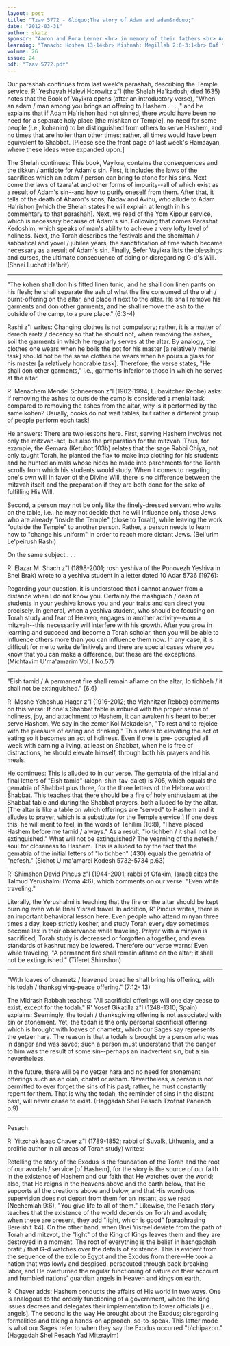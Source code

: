 ```yaml
---
layout: post
title: "Tzav 5772 - &ldquo;The story of Adam and adam&rdquo;"
date: "2012-03-31"
author: skatz
sponsor: "Aaron and Rona Lerner <br> in memory of their fathers <br> Avraham ben Yaakov Hakohen a\"h <br> and Yaakov Yonah ben Yisrael a\"h <br>&nbsp;&nbsp;&nbsp;<br>Martin and Michelle Swartz <br> on the 10th yahrzeit of Martin's grandmother <br> Eva (nee Kalikow) Lichman a\"h (17 Nissan) <br>&nbsp;&nbsp;&nbsp;<br>The Neugroschl family <br> on the yahrzeit of <br> Genendel bat Yaakov v'Rachel a\"h (12 Nissan) <br>&nbsp;&nbsp;&nbsp;<br>William and Ruth Konick, on the yahrzeits of <br> Zvi Dov ben Avraham a\"h (Harry Sperling) <br> Mindel bat Zvi Dov a\"h (Mildred Klessmer)"
learning: "Tanach: Hoshea 13-14<br> Mishnah: Megillah 2:6-3:1<br> Daf Yomi (Bavli): Keritot 12<br> Daf Yomi (Yerushalmi): Megillah 13<br> Halachah Yomit: Orach Chaim 32:42-44"
volume: 26
issue: 24
pdf: "Tzav 5772.pdf"
---
```


Our parashah continues from last week's parashah, describing the Temple service. R' Yeshayah Halevi Horowitz z"l (the Shelah Ha'kadosh; died 1635) notes that the Book of Vayikra opens (after an introductory verse), "When an adam / man among you brings an offering to Hashem . . . ," and he explains that if Adam Ha'rishon had not sinned, there would have been no need for a separate holy place \[the mishkan or Temple\], no need for some people (i.e., kohanim) to be distinguished from others to serve Hashem, and no times that are holier than other times; rather, all times would have been equivalent to Shabbat. \[Please see the front page of last week's Hamaayan, where these ideas were expanded upon.\]

The Shelah continues: This book, Vayikra, contains the consequences and the tikkun / antidote for Adam's sin. First, it includes the laws of the sacrifices which an adam / person can bring to atone for his sins. Next come the laws of tzara'at and other forms of impurity--all of which exist as a result of Adam's sin--and how to purify oneself from them. After that, it tells of the death of Aharon's sons, Nadav and Avihu, who allude to Adam Ha'rishon \[which the Shelah states he will explain at length in his commentary to that parashah\]. Next, we read of the Yom Kippur service, which is necessary because of Adam's sin. Following that comes Parashat Kedoshim, which speaks of man's ability to achieve a very lofty level of holiness. Next, the Torah describes the festivals and the shemittah / sabbatical and yovel / jubilee years, the sanctification of time which became necessary as a result of Adam's sin. Finally, Sefer Vayikra lists the blessings and curses, the ultimate consequence of doing or disregarding G-d's Will. (Shnei Luchot Ha'brit)

********

"The kohen shall don his fitted linen tunic, and he shall don linen pants on his flesh; he shall separate the ash of what the fire consumed of the olah / burnt-offering on the altar, and place it next to the altar. He shall remove his garments and don other garments, and he shall remove the ash to the outside of the camp, to a pure place." (6:3-4)

Rashi z"l writes: Changing clothes is not compulsory; rather, it is a matter of derech eretz / decency so that he should not, when removing the ashes, soil the garments in which he regularly serves at the altar. By analogy, the clothes one wears when he boils the pot for his master \[a relatively menial task\] should not be the same clothes he wears when he pours a glass for his master \[a relatively honorable task\]. Therefore, the verse states, "He shall don other garments," i.e., garments inferior to those in which he serves at the altar.

R' Menachem Mendel Schneerson z"l (1902-1994; Lubavitcher Rebbe) asks: If removing the ashes to outside the camp is considered a menial task compared to removing the ashes from the altar, why is it performed by the same kohen? Usually, cooks do not wait tables, but rather a different group of people perform each task!

He answers: There are two lessons here. First, serving Hashem involves not only the mitzvah-act, but also the preparation for the mitzvah. Thus, for example, the Gemara (Ketubot 103b) relates that the sage Rabbi Chiya, not only taught Torah, he planted the flax to make into clothing for his students and he hunted animals whose hides he made into parchments for the Torah scrolls from which his students would study. When it comes to negating one's own will in favor of the Divine Will, there is no difference between the mitzvah itself and the preparation if they are both done for the sake of fulfilling His Will.

Second, a person may not be only like the finely-dressed servant who waits on the table, i.e., he may not decide that he will influence only those Jews who are already "inside the Temple" (close to Torah), while leaving the work "outside the Temple" to another person. Rather, a person needs to learn how to "change his uniform" in order to reach more distant Jews. (Bei'urim Le'peirush Rashi)

On the same subject . . .

R' Elazar M. Shach z"l (1898-2001; rosh yeshiva of the Ponovezh Yeshiva in Bnei Brak) wrote to a yeshiva student in a letter dated 10 Adar 5736 \[1976\]:

Regarding your question, it is understood that I cannot answer from a distance when I do not know you. Certainly the mashgiach / dean of students in your yeshiva knows you and your traits and can direct you precisely. In general, when a yeshiva student, who should be focusing on Torah study and fear of Heaven, engages in another activity--even a mitzvah--this necessarily will interfere with his growth. After you grow in learning and succeed and become a Torah scholar, then you will be able to influence others more than you can influence them now. In any case, it is difficult for me to write definitively and there are special cases where you know that you can make a difference, but these are the exceptions. (Michtavim U'ma'amarim Vol. I No.57)

********

"Eish tamid / A permanent fire shall remain aflame on the altar; lo tichbeh / it shall not be extinguished." (6:6)

R' Moshe Yehoshua Hager z"l (1916-2012; the Vizhnitzer Rebbe) comments on this verse: If one's Shabbat table is imbued with the proper sense of holiness, joy, and attachment to Hashem, it can awaken his heart to better serve Hashem. We say in the zemer Kol Mekadeish, "To rest and to rejoice with the pleasure of eating and drinking." This refers to elevating the act of eating so it becomes an act of holiness. Even if one is pre- occupied all week with earning a living, at least on Shabbat, when he is free of distractions, he should elevate himself, through both his prayers and his meals.

He continues: This is alluded to in our verse. The gematria of the initial and final letters of "Eish tamid" (aleph-shin-tav-dalet) is 705, which equals the gematria of Shabbat plus three, for the three letters of the Hebrew word Shabbat. This teaches that there should be a fire of holy enthusiasm at the Shabbat table and during the Shabbat prayers, both alluded to by the altar. \[The altar is like a table on which offerings are "served" to Hashem and it alludes to prayer, which is a substitute for the Temple service.\] If one does this, he will merit to feel, in the words of Tehilim (16:8), "I have placed Hashem before me tamid / always." As a result, "lo tichbeh / it shall not be extinguished." What will not be extinguished? The yearning of the nefesh / soul for closeness to Hashem. This is alluded to by the fact that the gematria of the initial letters of "lo tichbeh" (430) equals the gematria of "nefesh." (Sichot U'ma'amarei Kodesh 5732-5734 p.63)

R' Shimshon David Pincus z"l (1944-2001; rabbi of Ofakim, Israel) cites the Talmud Yerushalmi (Yoma 4:6), which comments on our verse: "Even while traveling."

Literally, the Yerushalmi is teaching that the fire on the altar should be kept burning even while Bnei Yisrael travel. In addition, R' Pincus writes, there is an important behavioral lesson here. Even people who attend minyan three times a day, keep strictly kosher, and study Torah every day sometimes become lax in their observance while traveling. Prayer with a minyan is sacrificed, Torah study is decreased or forgotten altogether, and even standards of kashrut may be lowered. Therefore our verse warns: Even while traveling, "A permanent fire shall remain aflame on the altar; it shall not be extinguished." (Tiferet Shimshon)

********

"With loaves of chametz / leavened bread he shall bring his offering, with his todah / thanksgiving-peace offering." (7:12- 13)

The Midrash Rabbah teaches: "All sacrificial offerings will one day cease to exist, except for the todah." R' Yosef Gikatilla z"l (1248-1310; Spain) explains: Seemingly, the todah / thanksgiving offering is not associated with sin or atonement. Yet, the todah is the only personal sacrificial offering which is brought with loaves of chametz, which our Sages say represents the yetzer hara. The reason is that a todah is brought by a person who was in danger and was saved; such a person must understand that the danger to him was the result of some sin--perhaps an inadvertent sin, but a sin nevertheless.

In the future, there will be no yetzer hara and no need for atonement offerings such as an olah, chatat or asham. Nevertheless, a person is not permitted to ever forget the sins of his past; rather, he must constantly repent for them. That is why the todah, the reminder of sins in the distant past, will never cease to exist. (Haggadah Shel Pesach Tzofnat Paneach p.9)

********

Pesach

R' Yitzchak Isaac Chaver z"l (1789-1852; rabbi of Suvalk, Lithuania, and a prolific author in all areas of Torah study) writes:

Retelling the story of the Exodus is the foundation of the Torah and the root of our avodah / service \[of Hashem\], for the story is the source of our faith in the existence of Hashem and our faith that He watches over the world; also, that He reigns in the heavens above and the earth below, that He supports all the creations above and below, and that His wondrous supervision does not depart from them for an instant, as we read (Nechemiah 9:6), "You give life to all of them." Likewise, the Pesach story teaches that the existence of the world depends on Torah and avodah; when these are present, they add "light, which is good" \[paraphrasing Bereishit 1:4\]. On the other hand, when Bnei Yisrael deviate from the path of Torah and mitzvot, the "light" of the King of Kings leaves them and they are destroyed in a moment. The root of everything is the belief in hashgachah pratit / that G-d watches over the details of existence. This is evident from the sequence of the exile to Egypt and the Exodus from there--He took a nation that was lowly and despised, persecuted through back-breaking labor, and He overturned the regular functioning of nature on their account and humbled nations' guardian angels in Heaven and kings on earth.

R' Chaver adds: Hashem conducts the affairs of His world in two ways. One is analogous to the orderly functioning of a government, where the king issues decrees and delegates their implementation to lower officials \[i.e., angels\]. The second is the way He brought about the Exodus; disregarding formalities and taking a hands-on approach, so-to-speak. This latter mode is what our Sages refer to when they say the Exodus occurred "b'chipazon." (Haggadah Shel Pesach Yad Mitzrayim)

